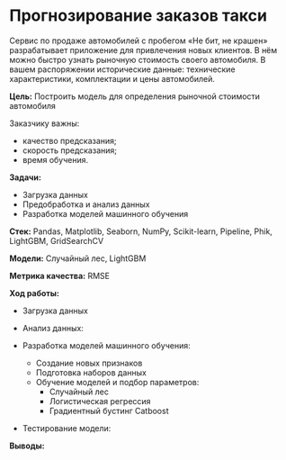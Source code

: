 # Прогнозирование заказов такси
 
Сервис по продаже автомобилей с пробегом «Не бит, не крашен» разрабатывает приложение для привлечения новых клиентов. В нём можно быстро узнать рыночную стоимость своего автомобиля. В вашем распоряжении исторические данные: технические характеристики, комплектации и цены автомобилей. 

**Цель:** Построить модель для определения рыночной стоимости автомобиля

Заказчику важны:

- качество предсказания;
- скорость предсказания;
- время обучения.
  
**Задачи:**  
- Загрузка данных
- Предобработка и анализ данных
- Разработка моделей машинного обучения
    
**Стек:**  Pandas, Matplotlib, Seaborn, NumPy, Scikit-learn, Pipeline, Phik, LightGBM, GridSearchCV

**Модели:** Cлучайный лес, LightGBM

**Метрика качества:** RMSE

**Ход работы:**  
- Загрузка данных
- Анализ данных:
   
- Разработка моделей машинного обучения:
    - Создание новых признаков
    - Подготовка наборов данных
    - Обучение моделей и подбор параметров:
        - Случайный лес
        - Логистическая регрессия
        - Градиентный бустинг Catboost
- Тестирование модели:
       
**Выводы:**  

